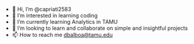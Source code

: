 - 👋 Hi, I’m @capriati2583
- 👀 I’m interested in learning coding 
- 🌱 I’m currently learning Analytics in TAMU
- 💞️ I’m looking to learn and collaborate on simple and insightful projects
- 📫 How to reach me dbalboa@tamu.edu

<!---
capriati2583/capriati2583 is a ✨ special ✨ repository because its `README.md` (this file) appears on your GitHub profile.
You can click the Preview link to take a look at your changes.
--->

